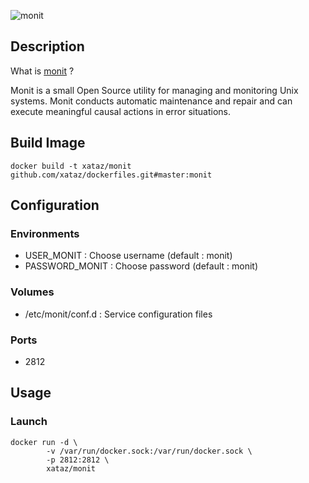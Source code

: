 ![monit](https://mmonit.com/monit/img/logo.png)

## Description
What is [monit](https://mmonit.com/monit/) ?

Monit is a small Open Source utility for managing and monitoring Unix systems. Monit conducts automatic maintenance and repair and can execute meaningful causal actions in error situations. 

## Build Image

```shell
docker build -t xataz/monit github.com/xataz/dockerfiles.git#master:monit
```

## Configuration
### Environments
* USER_MONIT : Choose username (default : monit)
* PASSWORD_MONIT : Choose password (default : monit)

### Volumes
* /etc/monit/conf.d : Service configuration files

### Ports
* 2812

## Usage
### Launch
```shell
docker run -d \
        -v /var/run/docker.sock:/var/run/docker.sock \
        -p 2812:2812 \
        xataz/monit
```

